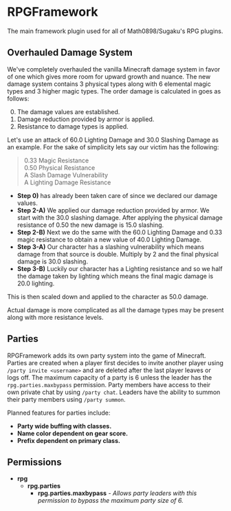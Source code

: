 # RPGFramework
The main framework plugin used for all of Math0898/Sugaku's RPG  plugins.

## Overhauled Damage System 
We've completely overhauled the vanilla Minecraft damage system in favor of one which gives more room for upward growth 
and nuance. The new damage system contains 3 physical types along with 6 elemental magic types and 3 higher magic types. 
The order damage is calculated in goes as follows:

0. The damage values are established.
1. Damage reduction provided by armor is applied.
2. Resistance to damage types is applied.



Let's use an attack of 60.0 Lighting Damage and 30.0 Slashing Damage as an example. For the sake of simplicity lets say 
our victim has the following: 

>  0.33 Magic Resistance <br>
>  0.50 Physical Resistance <br>
>  A Slash Damage Vulnerability <br>
>  A Lighting Damage Resistance <br>

- __Step 0)__ has already been taken care of since we declared our damage values. <br>
- __Step 2-A)__ We applied our damage reduction provided by armor. We start with the 30.0 slashing damage. After applying the 
physical damage resistance of 0.50 the new damage is 15.0 slashing. <br>
- __Step 2-B)__ Next we do the same with the 60.0 Lighting Damage and 0.33 magic resistance to obtain a new value of 40.0 
Lighting Damage. <br>
- __Step 3-A)__ Our character has a slashing vulnerability which means damage from that source is double. Multiply by 2 and 
the final physical damage is 30.0 slashing. <br>
- __Step 3-B)__ Luckily our character has a Lighting resistance and so we half the damage taken by lighting which means the 
final magic damage is 20.0 lighting. <br>

This is then scaled down and applied to the character as 50.0 damage.


Actual damage is more complicated as all the damage types may be present along with more resistance levels. 

## Parties

RPGFramework adds its own party system into the game of Minecraft. Parties are created when a player first decides to invite 
another player using `/party invite <username>` and are deleted after the last player leaves or logs off. The maximum capacity
of a party is 6 unless the leader has the `rpg.parties.maxbypass` permission. Party members have access to their own private 
chat by using `/party chat`. Leaders have the ability to summon their party members using `/party summon`. 

Planned features for parties include:
- __Party wide buffing with classes.__
- __Name color dependent on gear score.__
- __Prefix dependent on primary class.__

## Permissions

- __rpg__
  - __rpg.parties__
    - __rpg.parties.maxbypass__ - _Allows party leaders with this permission to bypass the maximum party size of 6._